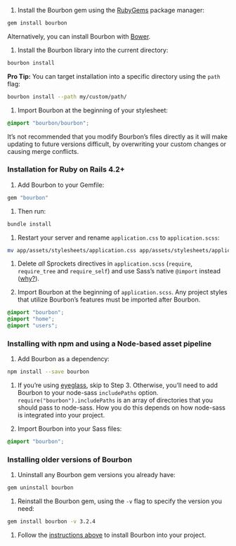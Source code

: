 1. Install the Bourbon gem using the [RubyGems] package manager:

  ```bash
  gem install bourbon
  ```

  Alternatively, you can install Bourbon with [Bower].

1. Install the Bourbon library into the current directory:

  ```bash
  bourbon install
  ```

  **Pro Tip:** You can target installation into a specific directory using the
  `path` flag:

  ```bash
  bourbon install --path my/custom/path/
  ```

1. Import Bourbon at the beginning of your stylesheet:

  ```scss
  @import "bourbon/bourbon";
  ```

  It’s not recommended that you modify Bourbon’s files directly as it will make
  updating to future versions difficult, by overwriting your custom changes or
  causing merge conflicts.

  [RubyGems]: https://rubygems.org
  [Bower]: http://bower.io

### Installation for Ruby on Rails 4.2+

1. Add Bourbon to your Gemfile:

  ```ruby
  gem "bourbon"
  ```

1. Then run:

  ```bash
  bundle install
  ```

1. Restart your server and rename `application.css` to `application.scss`:

  ```bash
  mv app/assets/stylesheets/application.css app/assets/stylesheets/application.scss
  ```

1. Delete _all_ Sprockets directives in `application.scss` (`require`,
   `require_tree` and `require_self`) and use Sass’s native `@import` instead
   ([why?][sass-import]).

1. Import Bourbon at the beginning of `application.scss`. Any project styles
   that utilize Bourbon’s features must be imported after Bourbon.

  ```scss
  @import "bourbon";
  @import "home";
  @import "users";
  ```

  [sass-import]: http://pivotallabs.com/structure-your-sass-files-with-import

### Installing with npm and using a Node-based asset pipeline

1. Add Bourbon as a dependency:

  ```bash
  npm install --save bourbon
  ```

1. If you’re using [eyeglass], skip to Step 3. Otherwise,
you’ll need to add Bourbon to your node-sass `includePaths` option.
`require("bourbon").includePaths` is an array of directories that you should
pass to node-sass. How you do this depends on how node-sass is integrated into
your project.

1. Import Bourbon into your Sass files:

  ```scss
  @import "bourbon";
  ```

  [eyeglass]: http://eyeglass.rocks

### Installing older versions of Bourbon

1. Uninstall any Bourbon gem versions you already have:

  ```bash
  gem uninstall bourbon
  ```

1. Reinstall the Bourbon gem, using the `-v` flag to specify the version
   you need:

  ```bash
  gem install bourbon -v 3.2.4
  ```

1. Follow the [instructions above](#installation) to install Bourbon into
   your project.
